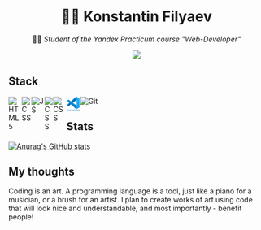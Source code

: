 <h1 align="center">👨‍💻 Konstantin Filyaev</h1>
<p align="center">👨‍🎓 <i>Student of the Yandex Practicum course "Web-Developer"</i></p>  

<p align="center"><img src="https://www.codewars.com/users/uzornakovre/badges/small"></p>  


<h2 align="left">Stack</h2>  

<img src="https://upload.wikimedia.org/wikipedia/commons/thumb/6/61/HTML5_logo_and_wordmark.svg/1024px-HTML5_logo_and_wordmark.svg.png?20170517184425" align="left" width="26" alt="HTML5"><img src="https://upload.wikimedia.org/wikipedia/commons/thumb/d/d5/CSS3_logo_and_wordmark.svg/726px-CSS3_logo_and_wordmark.svg.png" align="left" width="19" alt="CSS"><img src="https://upload.wikimedia.org/wikipedia/commons/6/6a/JavaScript-logo.png?20120221235433" align="left" width="26" alt="JS"><img src="https://upload.wikimedia.org/wikipedia/commons/3/33/Figma-logo.svg" align="left" width="17" alt="CSS"><img src="https://www.markupeasy.ru/resources/icon/apple-touch-icon.png" align="left" width="26" alt="CSS"><img src="https://raw.githubusercontent.com/devicons/devicon/1119b9f84c0290e0f0b38982099a2bd027a48bf1/icons/vscode/vscode-original-wordmark.svg" width="27" align="left"><img src="https://git-scm.com/images/logos/downloads/Git-Logo-1788C.png" align="left" width="38" alt="Git"></br>

<h2 align="left">Stats</h2>   

[![Anurag's GitHub stats](https://github-readme-stats.vercel.app/api?username=uzornakovre&show_icons=true&theme=dark)](https://github.com/uzornakovre/github-readme-stats)  

<h2 align="left">My thoughts</h2>  
Coding is an art. A programming language is a tool, just like a piano for a musician, or a brush for an artist. I plan to create works of art using code that will look nice and understandable, and most importantly - benefit people!

<!--
**uzornakovre/uzornakovre** is a ✨ _special_ ✨ repository because its `README.md` (this file) appears on your GitHub profile.
.
Here are some ideas to get you started:

- 🔭 I’m currently working on ...
- 🌱 I’m currently learning ...
- 👯 I’m looking to collaborate on ...
- 🤔 I’m looking for help with ...
- 💬 Ask me about ...
- 📫 How to reach me: ...
- 😄 Pronouns: ...
- ⚡ Fun fact: ...
![codewars badge](https://www.codewars.com/users/uzornakovre/badges/small)  



<h2 align="left">Contacts</h2>  
E-mail: <i>konstantin.filyaev.1@gmail.com</i>  

Telegram: <i>@uzornakovre_official</i>
-->
